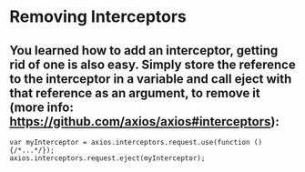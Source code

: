 # Removing Interceptors
## You learned how to add an interceptor, getting rid of one is also easy. Simply store the reference to the interceptor in a variable and call eject  with that reference as an argument, to remove it (more info: https://github.com/axios/axios#interceptors):
```
var myInterceptor = axios.interceptors.request.use(function () {/*...*/});
axios.interceptors.request.eject(myInterceptor);
```
